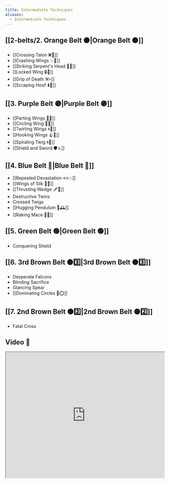 ```yaml
---
title: Intermediate Techniques
aliases:
  - Intermediate Techniques
---
```


## [[2-belts/2. Orange Belt 🟠|Orange Belt 🟠]]

- [[Crossing Talon ❌🦅]]
- [[Crashing Wings 💥🪽]]
- [[Striking Serpent's Head 🎳🐍]]
- [[Locked Wing 🔒🪽]]
- [[Grip of Death ⚒️💀]]
- [[Scraping Hoof ⬇️🐎]]

## [[3. Purple Belt 🟣|Purple Belt 🟣]]

- [[Parting Wings 🥳🪽]]
- [[Circling Wing 🔵🪽]]
- [[Twirling Wings 🌀🪽]]
- [[Hooking Wings 🪝🪽]]
- [[Spiraling Twig 🌀🌿]]
- [[Shield and Sword 🛡️⚔️]]

## [[4. Blue Belt 🔵|Blue Belt 🔵]]

- [[Repeated Devastation ↔️💥]]
- [[Wings of Silk 🪽🧵]]
- [[Thrusting Wedge 🗡️🔼]]
- Destructive Twins
- Crossed Twigs
- [[Hugging Pendulum 🤗🕰️]]
- [[Raking Mace 🧹✊]]

## [[5. Green Belt 🟢|Green Belt 🟢]]

- Conquering Shield

## [[6. 3rd Brown Belt 🟤3️⃣|3rd Brown Belt 🟤3️⃣]]

- Desperate Falcons
- Blinding Sacrifice
- Glancing Spear
- [[Dominating Circles 💪⭕]]

## [[7. 2nd Brown Belt 🟤2️⃣|2nd Brown Belt 🟤2️⃣]]

- Fatal Cross

## Video 🎥

<iframe src="https://www.youtube.com/embed/qSijhi8u3as" width="100%" height="400"></iframe>
